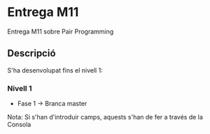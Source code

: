 # Entrega M11
Entrega M11 sobre Pair Programming

## Descripció
S'ha desenvolupat fins el nivell 1: 

### Nivell 1
* Fase 1 -> Branca master



Nota: Si s'han d'introduir camps, aquests s'han de fer a través de la Consola
